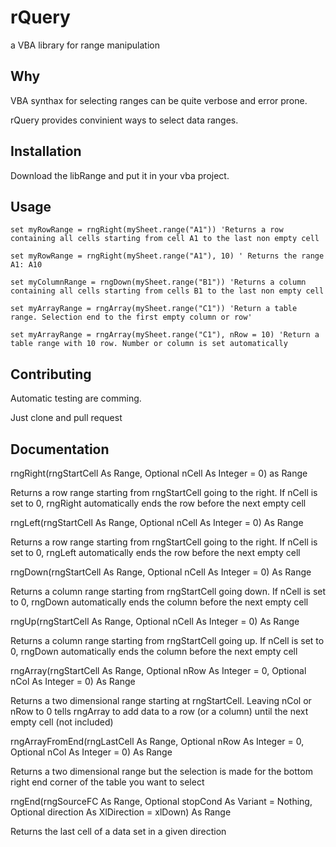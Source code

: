 rQuery
===========================================
a VBA library for range manipulation


Why
---

VBA synthax for selecting ranges can be quite verbose and error prone.

rQuery provides convinient ways to select data ranges.


Installation
------------
Download the libRange and put it in your vba project.

Usage
-----
```vba
set myRowRange = rngRight(mySheet.range("A1")) 'Returns a row containing all cells starting from cell A1 to the last non empty cell

set myRowRange = rngRight(mySheet.range("A1"), 10) ' Returns the range A1: A10

set myColumnRange = rngDown(mySheet.range("B1")) 'Returns a column containing all cells starting from cells B1 to the last non empty cell

set myArrayRange = rngArray(mySheet.range("C1")) 'Return a table range. Selection end to the first empty column or row'

set myArrayRange = rngArray(mySheet.range("C1"), nRow = 10) 'Return a table range with 10 row. Number or column is set automatically
```

Contributing
------------

Automatic testing are comming.

Just clone and pull request


Documentation
-------------


rngRight(rngStartCell As Range, Optional nCell As Integer = 0) as Range

Returns a row range starting from rngStartCell going to the right. If nCell is set to 0, rngRight automatically ends the row before the next empty cell

rngLeft(rngStartCell As Range, Optional nCell As Integer = 0) As Range

Returns a row range starting from rngStartCell going to the right. If nCell is set to 0, rngLeft automatically ends the row before the next empty cell

rngDown(rngStartCell As Range, Optional nCell As Integer = 0) As Range

Returns a column range starting from rngStartCell going down. If nCell is set to 0, rngDown automatically ends the column before the next empty cell

rngUp(rngStartCell As Range, Optional nCell As Integer = 0) As Range

Returns a column range starting from rngStartCell going up. If nCell is set to 0, rngDown automatically ends the column before the next empty cell

rngArray(rngStartCell As Range, Optional nRow As Integer = 0, Optional nCol As Integer = 0) As Range

Returns a two dimensional range starting at rngStartCell. Leaving nCol or nRow to 0 tells rngArray to add data to a row (or a column) until the next empty cell (not included)

rngArrayFromEnd(rngLastCell As Range, Optional nRow As Integer = 0, Optional nCol As Integer = 0) As Range

Returns a two dimensional range but the selection is made for the bottom right end corner of the table you want to select


rngEnd(rngSourceFC As Range, Optional stopCond As Variant = Nothing, Optional direction As XlDirection = xlDown) As Range

Returns the last cell of a data set in a given direction
